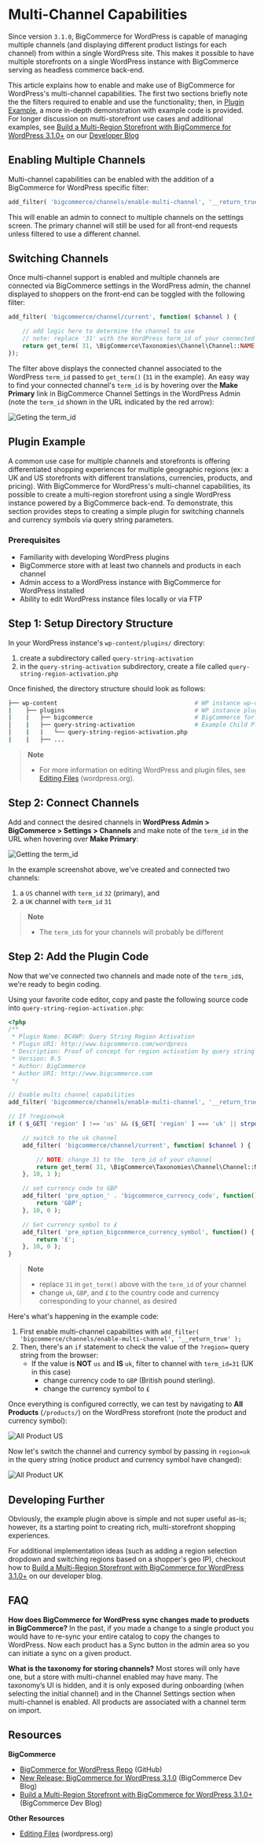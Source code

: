 # Multi-Channel Capabilities



Since version `3.1.0`, BigCommerce for WordPress is capable of managing multiple channels (and displaying different product listings for each channel) from within a single WordPress site. This makes it possible to have multiple storefronts on a single WordPress instance with BigCommerce serving as headless commerce back-end.

This article explains how to enable and make use of BigCommerce for WordPress's multi-channel capabilities. The first two sections briefly note the the filters required to enable and use the functionality; then, in [Plugin Example](#plugin-example), a more in-depth demonstration with example code is provided. For longer discussion on multi-storefront use cases and additional examples, see [Build a Multi-Region Storefront with BigCommerce for WordPress 3.1.0+](https://medium.com/bigcommerce-developer-blog/build-a-multi-region-storefront-with-bigcommerce-for-wordpress-3-1-0-80cf56c3e8e9) on our [Developer Blog](https://medium.com/bigcommerce-developer-blog)

## Enabling Multiple Channels

Multi-channel capabilities can be enabled with the addition of a BigCommerce for WordPress specific filter:

```php
add_filter( 'bigcommerce/channels/enable-multi-channel', '__return_true' );
```

This will enable an admin to connect to multiple channels on the settings screen. The primary channel will still be used for all front-end requests unless filtered to use a different channel.

## Switching Channels

Once multi-channel support is enabled and multiple channels are connected via BigCommerce settings in the WordPress admin, the channel displayed to shoppers on the front-end can be toggled with the following filter:

```php
add_filter( 'bigcommerce/channel/current', function( $channel ) {

    // add logic here to determine the channel to use
    // note: replace '31' with the WordPress term_id of your connected channel
    return get_term( 31, \BigCommerce\Taxonomies\Channel\Channel::NAME );
});
```

The filter above displays the connected channel associated to the WordPress `term_id` passed to `get_term()` (`31` in the example). An easy way to find your connected channel's `term_id` is by hovering over the **Make Primary** link in BigCommerce Channel Settings in the WordPress Admin (note the `term_id` shown in the URL indicated by the red arrow):

![Geting the term_id](https://raw.githubusercontent.com/bigcommerce/dev-docs/master/assets/images/multi-channel-capabilities-0.png)

## Plugin Example

A common use case for multiple channels and storefronts is offering differentiated shopping experiences for multiple geographic regions (ex: a UK and US storefronts with different translations, currencies, products, and pricing). With BigCommerce for WordPress's multi-channel capabilities, its possible to create a multi-region storefront using a single WordPress instance powered by a BigCommerce back-end. To demonstrate, this section provides steps to creating a simple plugin for switching channels and currency symbols via query string parameters.

### Prerequisites
* Familiarity with developing WordPress plugins
* BigCommerce store with at least two channels and products in each channel
* Admin access to a WordPress instance with BigCommerce for WordPress installed
* Ability to edit WordPress instance files locally or via FTP

## Step 1: Setup Directory Structure

In your WordPress instance's `wp-content/plugins/` directory:
1. create a subdirectory called `query-string-activation`
2. in the `query-string-activation` subdirectory, create a file called `query-string-region-activation.php`

Once finished, the directory structure should look as follows:

```bash
├── wp-content                                       # WP instance wp-content dir
|    ├── plugins                                     # WP instance plugins dir
|    |   ├── bigcommerce                             # BigCommerce for WordPress Plugin
│    |   ├── query-string-activation                 # Example Child Plugin
│    |   |   └── query-string-region-activation.php
|    |   ├── ...
```
<div class="HubBlock--callout">
<div class="CalloutBlock--info">
<div class="HubBlock-content">

<!-- theme: info -->

> **Note**
> * For more information on editing WordPress and plugin files, see [Editing Files](https://wordpress.org/support/article/editing-files/) (wordpress.org).

</div>
</div>
</div>

## Step 2: Connect Channels

Add and connect the desired channels in **WordPress Admin > BigCommerce > Settings > Channels** and make note of the `term_id` in the URL when hovering over **Make Primary**:

![Getting the term_id](https://raw.githubusercontent.com/bigcommerce/dev-docs/master/assets/images/multi-channel-capabilities-0.png)

In the example screenshot above, we've created and connected two channels:
1. a `US` channel with `term_id` `32` (primary), and
1. a `UK` channel with `term_id` `31`

<div class="HubBlock--callout">
<div class="CalloutBlock--info">
<div class="HubBlock-content">

<!-- theme: info -->

> **Note**
> * The `term_id`s for your channels will probably be different

</div>
</div>
</div>

## Step 2: Add the Plugin Code

Now that we've connected two channels and made note of the `term_id`s, we're ready to begin coding.

Using your favorite code editor, copy and paste the following source code into `query-string-region-activation.php`:

```php
<?php
/**
 * Plugin Name: BC4WP: Query String Region Activation
 * Plugin URI: http://www.bigcommerce.com/wordpress
 * Description: Proof of concept for region activation by query string
 * Version: 0.5
 * Author: BigCommerce
 * Author URI: http://www.bigcommerce.com
 */

// Enable multi channel capabilities
add_filter( 'bigcommerce/channels/enable-multi-channel', '__return_true' );

// If ?region=uk
if ( $_GET[ 'region' ] !== 'us' && ($_GET[ 'region' ] === 'uk' || strpos($_SERVER['HTTP_REFERER'], 'region=uk') !== false) ) {

	// switch to the uk channel
	add_filter( 'bigcommerce/channel/current', function( $channel ) {

        // NOTE: change 31 to the  term_id of your channel
		return get_term( 31, \BigCommerce\Taxonomies\Channel\Channel::NAME );
	}, 10, 1 );

	// set currency code to GBP
	add_filter( 'pre_option_' . 'bigcommerce_currency_code', function() {
		return 'GBP';
	}, 10, 0 );

	// Set currency symbol to £
	add_filter( 'pre_option_bigcommerce_currency_symbol', function() {
		return '£';
	}, 10, 0 );
}
```

<div class="HubBlock--callout">
<div class="CalloutBlock--info">
<div class="HubBlock-content">

<!-- theme: info -->

> **Note**
> * replace `31` in `get_term()` above with the `term_id` of your channel
> * change `uk`, `GBP`, and `£` to the country code and currency corresponding to your channel, as desired

</div>
</div>
</div>

Here's what's happening in the example code:
1. First enable multi-channel capabilities with `add_filter( 'bigcommerce/channels/enable-multi-channel', '__return_true' );`
2. Then, there's an `if` statement to check the value of the `?region=` query string from the browser:
   * If the value is **NOT** `us` and **IS** `uk`, filter to channel with `term_id=31` (UK in this case)
      * change currency code to `GBP` (British pound sterling).
      * change the currency symbol to `£`

Once everything is configured correctly, we can test by navigating to **All Products** (`/products/`) on the WordPress storefront (note the product and currency symbol):

![All Product US](https://raw.githubusercontent.com/bigcommerce/dev-docs/master/assets/images/multi-channel-capabilities-1.png)

Now let's switch the channel and currency symbol by passing in `region=uk` in the query string (notice product and currency symbol have changed):

![All Product UK](https://raw.githubusercontent.com/bigcommerce/dev-docs/master/assets/images/multi-channel-capabilities-2.png)

## Developing Further

Obviously, the example plugin above is simple and not super useful as-is; however, its a starting point to creating rich, multi-storefront shopping experiences.

For additional implementation ideas (such as adding a region selection dropdown and switching regions based on a shopper's geo IP), checkout how to [Build a Multi-Region Storefront with BigCommerce for WordPress 3.1.0+](https://medium.com/bigcommerce-developer-blog/build-a-multi-region-storefront-with-bigcommerce-for-wordpress-3-1-0-80cf56c3e8e9) on our developer blog.

## FAQ

**How does BigCommerce for WordPress sync changes made to products in BigCommerce?**
In the past, if you made a change to a single product you would have to re-sync your entire catalog to copy the changes to WordPress. Now each product has a Sync button in the admin area so you can initiate a sync on a given product.

**What is the taxonomy for storing channels?**
Most stores will only have one, but a store with multi-channel enabled may have many. The taxonomy’s UI is hidden, and it is only exposed during onboarding (when selecting the initial channel) and in the Channel Settings section when multi-channel is enabled. All products are associated with a channel term on import.

## Resources

**BigCommerce**
* [BigCommerce for WordPress Repo](https://github.com/bigcommerce/bigcommerce-for-wordpress) (GitHub)
* [New Release: BigCommerce for WordPress 3.1.0](https://medium.com/bigcommerce-developer-blog/new-release-bigcommerce-for-wordpress-3-1-0-9bbe436153d8) (BigCommerce Dev Blog)
* [Build a Multi-Region Storefront with BigCommerce for WordPress 3.1.0+](https://medium.com/bigcommerce-developer-blog/build-a-multi-region-storefront-with-bigcommerce-for-wordpress-3-1-0-80cf56c3e8e9) (BigCommerce Dev Blog)

**Other Resources**
* [Editing Files](https://wordpress.org/support/article/editing-files/) (wordpress.org)
